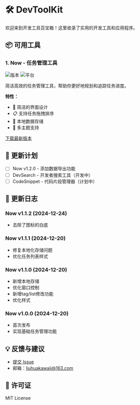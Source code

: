 # 🛠️ DevToolKit

欢迎来到开发工具百宝箱！这里收录了实用的开发工具和应用程序。

## 📦 可用工具

### 1. Now - 任务管理工具
![版本](https://img.shields.io/badge/版本-v1.1.0-blue)
![平台](https://img.shields.io/badge/平台-Windows%20%7C%20MacOS%20%7C%20Linux-lightgrey)

简洁高效的任务管理工具，帮助你更好地规划和追踪任务进度。

**特性：**
- 🎯 简洁的界面设计
- 📋 支持任务拖拽排序
- 💾 本地数据存储
- 🌈 多主题支持

[下载最新版本](../../releases/latest)

## 📅 更新计划
- [ ] Now v1.2.0 - 添加数据导出功能
- [ ] DevSearch - 开发者搜索工具（开发中）
- [ ] CodeSnippet - 代码片段管理器（计划中）

## 🔄 更新日志

### Now v1.1.2 (2024-12-24)
- 去除了图标的白底

### Now v1.1.1 (2024-12-20)
- 修复本地化存储问题
- 优化任务列表样式

### Now v1.1.0 (2024-12-20)
- 新增本地存储
- 优化窗口控制
- 新增tag/list修改功能
- 优化样式

### Now v1.0.0 (2024-12-20)
- 首次发布
- 实现基础任务管理功能

## 💡 反馈与建议
- [提交 Issue](../../issues)
- 邮箱：liuhuakawaii@163.com

## 📃 许可证
MIT License
